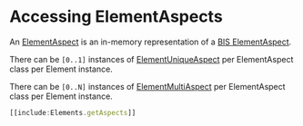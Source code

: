 # Accessing ElementAspects

An [ElementAspect]($backend) is an in-memory representation of a [BIS ElementAspect](../../bis/guide/fundamentals/elementaspect-fundamentals.md).

There can be `[0..1]` instances of [ElementUniqueAspect]($backend) per ElementAspect class per Element instance.

There can be `[0..N]` instances of [ElementMultiAspect]($backend) per ElementAspect class per Element instance.

```ts
[[include:Elements.getAspects]]
```
